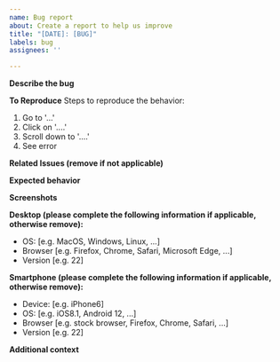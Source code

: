 ```yaml
---
name: Bug report
about: Create a report to help us improve
title: "[DATE]: [BUG]"
labels: bug
assignees: ''

---
```


**Describe the bug**
<!-- A clear and concise description of what the bug is. -->

**To Reproduce**
Steps to reproduce the behavior:
1. Go to '...'
2. Click on '....'
3. Scroll down to '....'
4. See error

**Related Issues (remove if not applicable)**
<!-- Please reference related issues here (if a duplicate issues exist, consider posting to that issue instead of opening a new one). -->

**Expected behavior**
<!-- A clear and concise description of what you expected to happen. -->

**Screenshots**
<!-- If applicable, add screenshots to help explain your problem (add images per drag & drop). -->

**Desktop (please complete the following information if applicable, otherwise remove):**
 - OS: [e.g. MacOS, Windows, Linux, ...]
 - Browser [e.g. Firefox, Chrome, Safari, Microsoft Edge, ...]
 - Version [e.g. 22]

**Smartphone (please complete the following information if applicable, otherwise remove):**
 - Device: [e.g. iPhone6]
 - OS: [e.g. iOS8.1, Android 12, ...]
 - Browser [e.g. stock browser, Firefox, Chrome, Safari, ...]
 - Version [e.g. 22]

**Additional context**
<!-- Add any other context about the problem here. -->
